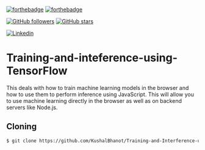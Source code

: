 [![forthebadge](https://forthebadge.com/images/badges/its-not-a-lie-if-you-believe-it.svg)](https://github.com/KushalBhanot)
[![forthebadge](https://forthebadge.com/images/badges/made-with-python.svg)](https://github.com/KushalBhanot)

[![GitHub followers](https://img.shields.io/github/followers/KushalBhanot?label=Follow&style=social)](https://github.com/KushalBhanot?tab=followers) [![GitHub stars](https://img.shields.io/github/stars/KushalBhanot/Training-and-Interference-using-Tensorflow.svg?style=social&label=Star&maxAge=2592000)](https://GitHub.com/KushalBhanot/Training-and-Interference-using-Tensorflow)

[![Linkedin](https://img.shields.io/badge/Linkedin-Kushal%20Bhanot-blue?style=for-the-badge&logo=linkedin)](https://www.linkedin.com/in/kushal-bhanot-5495aa88/)

# Training-and-inteference-using-TensorFlow
This deals with how to train machine learning models in the browser and how to use them to perform inference using JavaScript. This will allow you to use machine learning directly in the browser as well as on backend servers like Node.js.

## Cloning
```bash
$ git clone https://github.com/KushalBhanot/Training-and-Interference-using-Tensorflow.git
```
